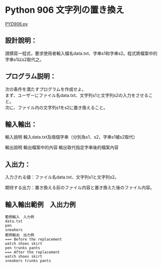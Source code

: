 # Python 906 文字列の置き換え
[PYD906.py](https://github.com/eclairsameal/TQC-Python/blob/master/%E7%AC%AC9%E9%A1%9E%EF%BC%9A%E6%AA%94%E6%A1%88%E8%88%87%E7%95%B0%E5%B8%B8%E8%99%95%E7%90%86/906%20%E5%AD%97%E4%B8%B2%E8%B3%87%E6%96%99%E5%8F%96%E4%BB%A3/PYD906.py)
## 設計說明：
請撰寫一程式，要求使用者輸入檔名data.txt、字串s1和字串s2。程式將檔案中的字串s1以s2取代之。
## プログラム説明：
次の条件を満たすプログラムを作成せよ。<br>
まず、ユーザーにファイル名data.txt、文字列s1と文字列s2の入力をさせること。<br>
次に、ファイル内の文字列s1をs2に置き換えること。

## 輸入輸出：
輸入說明
輸入data.txt及兩個字串（分別為s1、s2，字串s1被s2取代）

輸出說明
輸出檔案中的內容
輸出取代指定字串後的檔案內容

## 入出力：
入力される値：ファイル名data.txt、文字列s1と文字列s2。

期待する出力：置き換える前のファイル内容と置き換えた後のファイル内容。

## 輸入輸出範例　入出力例

```
範例輸入　入力例
data.txt
pen
sneakers
範例輸出　出力例
=== Before the replacement
watch shoes skirt
pen trunks pants
=== After the replacement
watch shoes skirt
sneakers trunks pants
```
